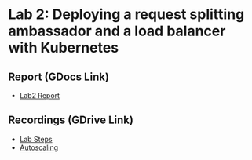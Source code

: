 # Lab 2: Deploying a request splitting ambassador and a load balancer with Kubernetes

## Report (GDocs Link)
- [Lab2 Report](https://https://docs.google.com/document/d/1NJvdFDv4IqTWSGPT2DzIBQjjxKebr3FxiHcBs4eqOfw/edit?usp=sharing)

## Recordings (GDrive Link)
- [Lab Steps](https://https://drive.google.com/file/d/1P1hXjytGl8Ks-xqUD3uveSQ3YXtPyooO/view?usp=sharing)
- [Autoscaling](https://)
